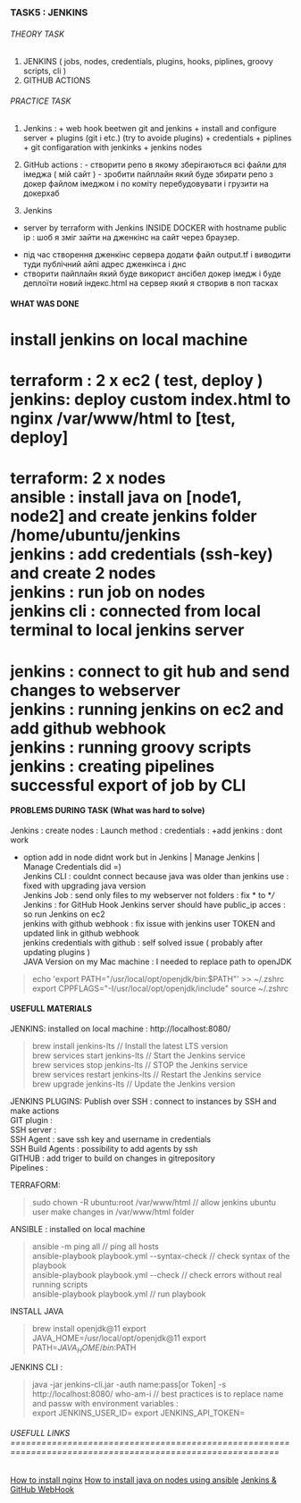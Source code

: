 ### TASK5 : JENKINS

  ###### THEORY TASK
  1. JENKINS ( jobs, nodes, credentials, plugins, hooks, piplines, groovy scripts, cli )
  2. GITHUB ACTIONS 

  ###### PRACTICE TASK
  1. Jenkins : 
    + web hook beetwen git and jenkins
    + install and configure server 
    + plugins (git i etc.)  (try to avoide plugins)
    + credentials
    + piplines  
    + git configaration with jenkinks
    + jenkins nodes 

  2. GitHub actions : 
    - створити репо в якому зберігаються всі файли для імеджа ( мій сайт )
    - зробити пайплайн який буде збирати репо з докер файлом імеджом і по коміту перебудовувати і грузити на докерхаб

  3. Jenkins
  + server by terraform with Jenkins INSIDE DOCKER with hostname public ip : шоб я зміг зайти на дженкінс на сайт через браузер.
  - під час створення дженкінс сервера додати файл output.tf і виводити туди публічний айпі адрес дженкінса і днс
  - створити пайплайн який буде використ ансібел докер імедж і буде деплоїти новий індекс.html на сервер який я створив в поп тасках 

#### WHAT WAS DONE
install jenkins on local machine  
=========================================================================================================
terraform : 2 x ec2 ( test, deploy )  
jenkins: deploy custom index.html to nginx /var/www/html to [test, deploy]  
=========================================================================================================
terraform: 2 x nodes  
ansible : install java on [node1, node2] and create jenkins folder /home/ubuntu/jenkins  
jenkins : add credentials (ssh-key) and create 2 nodes  
jenkins : run job on nodes  
jenkins cli : connected from local terminal to local jenkins server  
=========================================================================================================
jenkins : connect to git hub and send changes to webserver   
jenkins : running jenkins on ec2 and add github webhook  
jenkins : running groovy scripts  
jenkins : creating pipelines  
successful export of job by CLI  
=========================================================================================================


#### PROBLEMS DURING TASK (What was hard to solve)
Jenkins : create nodes : Launch method : credentials : +add jenkins : dont work   
  - option add in node didnt work but in Jenkins | Manage Jenkins | Manage Credentials did =)   
Jenkins CLI : couldnt connect because java was older than jenkins use : fixed with upgrading java version  
Jenkins Job : send only files to my webserver not folders :  fix * to **/*   
Jenkins : for GitHub Hook Jenkins server should have public_ip acces : so run Jenkins on ec2  
jenkins with github webhook : fix issue with jenkins user TOKEN and updated link in github webhook  
jenkins credentials with github : self solved issue ( probably after updating plugins )  
JAVA Version on my Mac machine : I needed to replace path to openJDK  
> echo 'export PATH="/usr/local/opt/openjdk/bin:$PATH"' >> ~/.zshrc
> export CPPFLAGS="-I/usr/local/opt/openjdk/include"
> source ~/.zshrc 

#### USEFULL MATERIALS
JENKINS: installed on local machine : http://localhost:8080/
> brew install jenkins-lts                // Install the latest LTS version  
> brew services start jenkins-lts         // Start the Jenkins service  
> brew services stop jenkins-lts          // STOP the Jenkins service  
> brew services restart jenkins-lts       // Restart the Jenkins service   
> brew upgrade jenkins-lts                // Update the Jenkins version  

JENKINS PLUGINS: 
Publish over SSH : connect to instances by SSH and make actions  
GIT plugin       :   
SSH server       :   
SSH Agent        : save ssh key and username in credentials    
SSH Build Agents : possibility to add agents by ssh  
GITHUB           : add triger to build on changes in gitrepository  
Pipelines        :   

TERRAFORM:  
> sudo chown -R ubuntu:root /var/www/html  // allow jenkins ubuntu user make changes in /var/www/html folder  

ANSIBLE : installed on local machine  
> ansible -m ping all                            // ping all hosts   
> ansible-playbook playbook.yml --syntax-check   // check syntax of the playbook  
> ansible-playbook playbook.yml --check          // check errors without real running scripts  
> ansible-playbook playbook.yml                  // run playbook  

INSTALL JAVA
> brew install openjdk@11
> export JAVA_HOME=/usr/local/opt/openjdk@11
> export PATH=$JAVA_HOME/bin:$PATH

JENKINS CLI : 
> java -jar jenkins-cli.jar -auth name:pass[or Token] -s http://localhost:8080/ who-am-i
// best practices is to replace name and passw with environment variables :   
> export JENKINS_USER_ID=
> export JENKINS_API_TOKEN=

###### USEFULL LINKS ==========================================================================================================
[How to install nginx](https://ubuntu.com/tutorials/install-and-configure-nginx#1-overview)
[How to install java on nodes using ansible](https://brodevops.hashnode.dev/installing-java-and-mysql-db-using-ansible-playbook)
[Jenkins & GitHub WebHook](https://www.theserverside.com/blog/Coffee-Talk-Java-News-Stories-and-Opinions/Fix-No-Valid-Crumb-Error-Jenkins-GitHub-WebHook-Included)